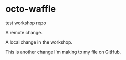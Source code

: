 # octo-waffle
test workshop repo

A remote change.

A local change in the workshop.

This is another change I'm making to my file on GitHub.
